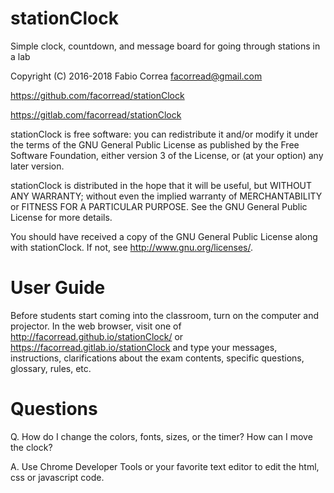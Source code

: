 # stationClock

Simple clock, countdown, and message board for going through stations in a lab

Copyright (C) 2016-2018 Fabio Correa facorread@gmail.com

https://github.com/facorread/stationClock

https://gitlab.com/facorread/stationClock

stationClock is free software: you can redistribute it and/or modify
it under the terms of the GNU General Public License as published by
the Free Software Foundation, either version 3 of the License, or
(at your option) any later version.

stationClock is distributed in the hope that it will be useful,
but WITHOUT ANY WARRANTY; without even the implied warranty of
MERCHANTABILITY or FITNESS FOR A PARTICULAR PURPOSE. See the
GNU General Public License for more details.

You should have received a copy of the GNU General Public License
along with stationClock. If not, see <http://www.gnu.org/licenses/>.

# User Guide

Before students start coming into the classroom, turn on the computer and projector. In the web browser, visit one of http://facorread.github.io/stationClock/ or https://facorread.gitlab.io/stationClock and type your messages, instructions, clarifications about the exam contents, specific questions, glossary, rules, etc.

# Questions

Q. How do I change the colors, fonts, sizes, or the timer? How can I move the clock?

A. Use Chrome Developer Tools or your favorite text editor to edit the html, css or javascript code.
